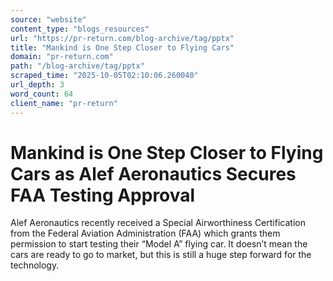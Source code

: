 ```yaml
---
source: "website"
content_type: "blogs_resources"
url: "https://pr-return.com/blog-archive/tag/pptx"
title: "Mankind is One Step Closer to Flying Cars"
domain: "pr-return.com"
path: "/blog-archive/tag/pptx"
scraped_time: "2025-10-05T02:10:06.260040"
url_depth: 3
word_count: 64
client_name: "pr-return"
---
```


# Mankind is One Step Closer to Flying Cars as Alef Aeronautics Secures FAA Testing Approval

Alef Aeronautics recently received a Special Airworthiness Certification from the Federal Aviation Administration (FAA) which grants them permission to start testing their “Model A” flying car. It doesn’t mean the cars are ready to go to market, but this is still a huge step forward for the technology.